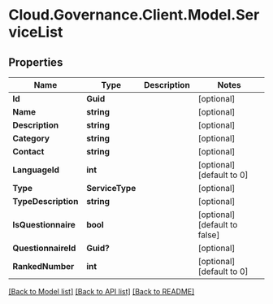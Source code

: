 # Cloud.Governance.Client.Model.ServiceList
## Properties

Name | Type | Description | Notes
------------ | ------------- | ------------- | -------------
**Id** | **Guid** |  | [optional] 
**Name** | **string** |  | [optional] 
**Description** | **string** |  | [optional] 
**Category** | **string** |  | [optional] 
**Contact** | **string** |  | [optional] 
**LanguageId** | **int** |  | [optional] [default to 0]
**Type** | **ServiceType** |  | [optional] 
**TypeDescription** | **string** |  | [optional] 
**IsQuestionnaire** | **bool** |  | [optional] [default to false]
**QuestionnaireId** | **Guid?** |  | [optional] 
**RankedNumber** | **int** |  | [optional] [default to 0]

[[Back to Model list]](../README.md#documentation-for-models) [[Back to API list]](../README.md#documentation-for-api-endpoints) [[Back to README]](../README.md)

